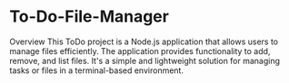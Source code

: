 # To-Do-File-Manager
Overview  This ToDo project is a Node.js application that allows users to manage files efficiently. The application provides functionality to add, remove, and list files. It's a simple and lightweight solution for managing tasks or files in a terminal-based environment.
